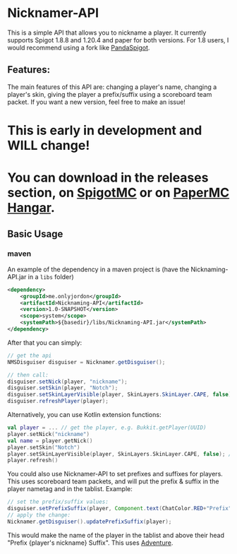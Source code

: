 # Nicknamer-API
This is a simple API that allows you to nickname a player. It currently supports Spigot 1.8.8 and 1.20.4 and paper for both versions. For 1.8 users, I would recommend using a fork like [PandaSpigot](https://github.com/hpfxd/PandaSpigot).

## Features:
The main features of this API are: changing a player's name, changing a player's skin, giving the player a prefix/suffix using a scoreboard team packet. If you want a new version, feel free to make an issue!

# This is early in development and WILL change!
# You can download in the releases section, on [SpigotMC](https://www.spigotmc.org/resources/nicknamer-api.115002/) or on [PaperMC Hangar](https://hangar.papermc.io/onlyjordon/Nicknamer-API).

## Basic Usage

### maven
An example of the dependency in a maven project is (have the Nicknaming-API.jar in a `libs` folder)
```xml
<dependency>
    <groupId>me.onlyjordon</groupId>
    <artifactId>Nicknaming-API</artifactId>
    <version>1.0-SNAPSHOT</version>
    <scope>system</scope>
    <systemPath>${basedir}/libs/Nicknaming-API.jar</systemPath>
</dependency>
```

After that you can simply:
```java 
// get the api
NMSDisguiser disguiser = Nicknamer.getDisguiser();

// then call:
disguiser.setNick(player, "nickname");
disguiser.setSkin(player, "Notch");
disguiser.setSkinLayerVisible(player, SkinLayers.SkinLayer.CAPE, false); // hide cape
disguiser.refreshPlayer(player);
```

Alternatively, you can use Kotlin extension functions:
```kotlin
val player = ... // get the player, e.g. Bukkit.getPlayer(UUID)
player.setNick("nickname")
val name = player.getNick()
player.setSkin("Notch")
player.setSkinLayerVisible(player, SkinLayers.SkinLayer.CAPE, false); // hide cape
player.refresh()
```

You could also use Nicknamer-API to set prefixes and suffixes for players. This uses scoreboard team packets, and will put the prefix & suffix in the player nametag and in the tablist. Example:
```java
// set the prefix/suffix values:
disguiser.setPrefixSuffix(player, Component.text(ChatColor.RED+"Prefix"), Component.text(ChatColor.GREEN+"Suffix"), ChatColor.WHITE); 
// apply the change:
Nicknamer.getDisguiser().updatePrefixSuffix(player);
```
This would make the name of the player in the tablist and above their head "Prefix {player's nickname} Suffix". This uses [Adventure](https://docs.advntr.dev/index.html).

